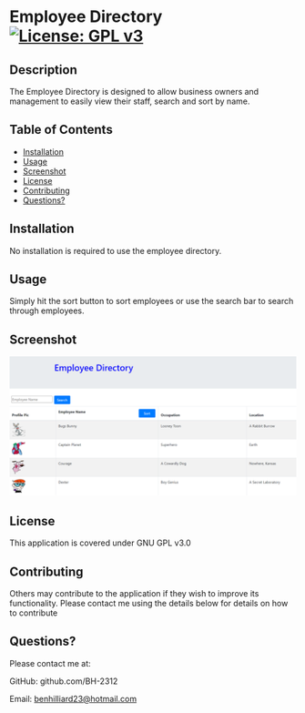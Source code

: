 # Employee Directory [![License: GPL v3](https://img.shields.io/badge/License-GPLv3-blue.svg)](https://www.gnu.org/licenses/gpl-3.0)
     
## Description

The Employee Directory is designed to allow business owners and management to easily view their staff, search and sort by name.

## Table of Contents

* [Installation](##installation)
* [Usage](#usage)
* [Screenshot](#screenshot)
* [License](#license)
* [Contributing](#contributing)
* [Questions?](#questions)


## Installation

No installation is required to use the employee directory.

## Usage

Simply hit the sort button to sort employees or use the search bar to search through employees.

## Screenshot

![screenshot](./public/img/screenshot.png)

## License

This application is covered under GNU GPL v3.0
    
## Contributing

Others may contribute to the application if they wish to improve its functionality. Please contact me using the details below for details on how to contribute
    
## Questions?

Please contact me at:

GitHub: github.com/BH-2312

Email: benhilliard23@hotmail.com